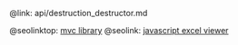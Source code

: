 @link: api/destruction_destructor.md

@seolinktop: [mvc library](https://webix.com)
@seolink: [javascript excel viewer](https://webix.com/widget/excel_viewer/)